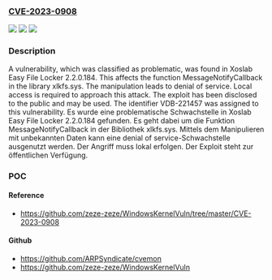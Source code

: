 ### [CVE-2023-0908](https://cve.mitre.org/cgi-bin/cvename.cgi?name=CVE-2023-0908)
![](https://img.shields.io/static/v1?label=Product&message=Easy%20File%20Locker&color=blue)
![](https://img.shields.io/static/v1?label=Version&message=2.2.0.184%20&color=brightgreen)
![](https://img.shields.io/static/v1?label=Vulnerability&message=CWE-404%20Denial%20of%20Service&color=brightgreen)

### Description

A vulnerability, which was classified as problematic, was found in Xoslab Easy File Locker 2.2.0.184. This affects the function MessageNotifyCallback in the library xlkfs.sys. The manipulation leads to denial of service. Local access is required to approach this attack. The exploit has been disclosed to the public and may be used. The identifier VDB-221457 was assigned to this vulnerability.
Es wurde eine problematische Schwachstelle in Xoslab Easy File Locker 2.2.0.184 gefunden. Es geht dabei um die Funktion MessageNotifyCallback in der Bibliothek xlkfs.sys. Mittels dem Manipulieren mit unbekannten Daten kann eine denial of service-Schwachstelle ausgenutzt werden. Der Angriff muss lokal erfolgen. Der Exploit steht zur öffentlichen Verfügung.

### POC

#### Reference
- https://github.com/zeze-zeze/WindowsKernelVuln/tree/master/CVE-2023-0908

#### Github
- https://github.com/ARPSyndicate/cvemon
- https://github.com/zeze-zeze/WindowsKernelVuln

